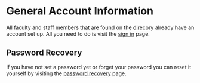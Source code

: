 # General Account Information
All faculty and staff members that are found on the
[direcory](http://antiochcollege.org/college-directory) already
have an account set up. All you need to do is visit the [sign
in](http://antiochcollege.org/user) page. 
## Password Recovery
If you have not set a password yet
or forget your password you can reset it yourself by visiting the
[password recovery](http://antiochcollege.org/user/password) page.


